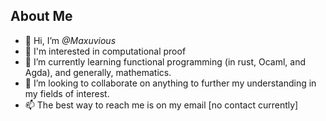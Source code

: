 ## About Me
- 👋 Hi, I’m _@Maxuvious_
- 👀 I'm interested in computational proof
- 🌱 I’m currently learning functional programming (in rust, Ocaml, and Agda), and generally, mathematics.
- 💞️ I’m looking to collaborate on anything to further my understanding in my fields of interest.
- 📫 The best way to reach me is on my email [no contact currently]
<!---
Maxuvious/Maxuvious is a ✨ special ✨ repository because its `README.md` (this file) appears on your GitHub profile.
You can click the Preview link to take a look at your changes.
--->
